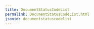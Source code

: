 ```yaml
---
title: DocumentStatusCodeList
permalink: DocumentStatusCodeList.html
jsonid: documentstatuscodelist
---
```

